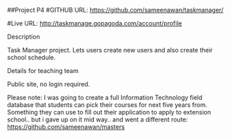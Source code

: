 ##Project P4
#GITHUB URL:
<https://github.com/sameenawan/taskmanager/>

#Live URL:
<http://taskmanage.gopagoda.com/account/profile>


Description

Task Manager project. Lets users create new users and also create their school schedule. 

Details for teaching team

Public site, no login required. 


Please note:
I was going to create a full Information Technology field database that students can pick their courses for next five years from. Something they can use to fill out their application to apply to extension school.. but i gave up on it mid way.. and went a different route:
<https://github.com/sameenawan/masters>


